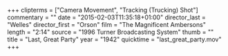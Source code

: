 +++
clipterms = ["Camera Movement", "Tracking (Trucking) Shot"]
commentary = ""
date = "2015-02-03T11:35:18+01:00"
director_last = "Welles"
director_first = "Orson"
film = "The Magnificent Ambersons"
length = "2:14"
source = "1996 Turner Broadcasting System"
thumb = ""
title = "Last, Great Party"
year = "1942"
quicktime = "last_great_party.mov"
+++

